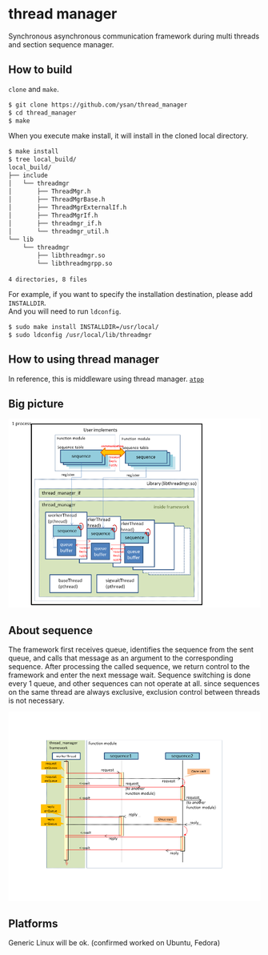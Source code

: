 thread manager
===============
Synchronous asynchronous communication framework during multi threads and section sequence manager.


How to build
--------

`clone` and `make`.

	$ git clone https://github.com/ysan/thread_manager
	$ cd thread_manager
	$ make

When you execute make install, it will install in the cloned local directory.

	$ make install
	$ tree local_build/
	local_build/
	├── include
	│   └── threadmgr
	│       ├── ThreadMgr.h
	│       ├── ThreadMgrBase.h
	│       ├── ThreadMgrExternalIf.h
	│       ├── ThreadMgrIf.h
	│       ├── threadmgr_if.h
	│       └── threadmgr_util.h
	└── lib
	    └── threadmgr
	        ├── libthreadmgr.so
	        └── libthreadmgrpp.so
	
	4 directories, 8 files

For example, if you want to specify the installation destination, please add `INSTALLDIR`.  
And you will need to run `ldconfig`.

	$ sudo make install INSTALLDIR=/usr/local/
	$ sudo ldconfig /usr/local/lib/threadmgr


How to using thread manager
------------
In reference, this is middleware using thread manager.
[`atpp`](https://github.com/ysan/atpp)


Big picture
------------
![big picture](https://github.com/ysan/thread_manager/blob/master/etc/big_picture.png)


About sequence
------------
The framework first receives queue, identifies the sequence from the sent queue, and calls that message as
an argument to the corresponding sequence. After processing the called sequence, we return control to
the framework and enter the next message wait.
Sequence switching is done every 1 queue, and other sequences can not operate at all.
since sequences on the same thread are always exclusive, exclusion control between threads is not necessary.

![about sequence](https://github.com/ysan/thread_manager/blob/master/etc/about_sequence.png)


Platforms
------------
Generic Linux will be ok. (confirmed worked on Ubuntu, Fedora)

